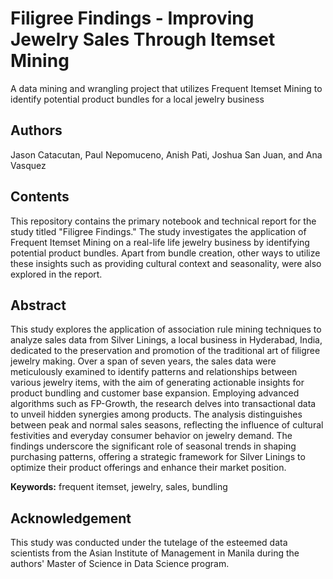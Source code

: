 # Filigree Findings - Improving Jewelry Sales Through Itemset Mining

A data mining and wrangling project that utilizes Frequent Itemset Mining to identify potential product bundles for a local jewelry business

## Authors
Jason Catacutan, Paul Nepomuceno, Anish Pati, Joshua San Juan, and Ana Vasquez

## Contents

This repository contains the primary notebook and technical report for the study titled "Filigree Findings." The study investigates the application of Frequent Itemset Mining on a real-life life jewelry business by identifying potential product bundles. Apart from bundle creation, other ways to utilize these insights such as providing cultural context and seasonality, were also explored in the report.

## Abstract
This study explores the application of association rule mining techniques to analyze sales data from Silver Linings, a local business in Hyderabad, India, dedicated to the preservation and promotion of the traditional art of filigree jewelry making. Over a span of seven years, the sales data were meticulously examined to identify patterns and relationships between various jewelry items, with the aim of generating actionable insights for product bundling and customer base expansion. Employing advanced algorithms such as FP-Growth, the research delves into transactional data to unveil hidden synergies among products. The analysis distinguishes between peak and normal sales seasons, reflecting the influence of cultural festivities and everyday consumer behavior on jewelry demand. The findings underscore the significant role of seasonal trends in shaping purchasing patterns, offering a strategic framework for Silver Linings to optimize their product offerings and enhance their market position.

**Keywords:** frequent itemset, jewelry, sales, bundling

## Acknowledgement
This study was conducted under the tutelage of the esteemed data scientists from the Asian Institute of Management in Manila during the authors' Master of Science in Data Science program. 
